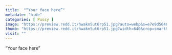 ```yaml
---
title:  "“Your face here”"
metadate: "hide"
categories: [ Pussy ]
image: "https://preview.redd.it/hwakn5ut6rp51.jpg?auto=webp&s=e7e9d5648d212c69bb7e0f775190293136ed425d"
thumb: "https://preview.redd.it/hwakn5ut6rp51.jpg?width=640&crop=smart&auto=webp&s=da98fc5b7eadd3cefbe9ad832fcadbb473614336"
visit: ""
---
```

“Your face here”
